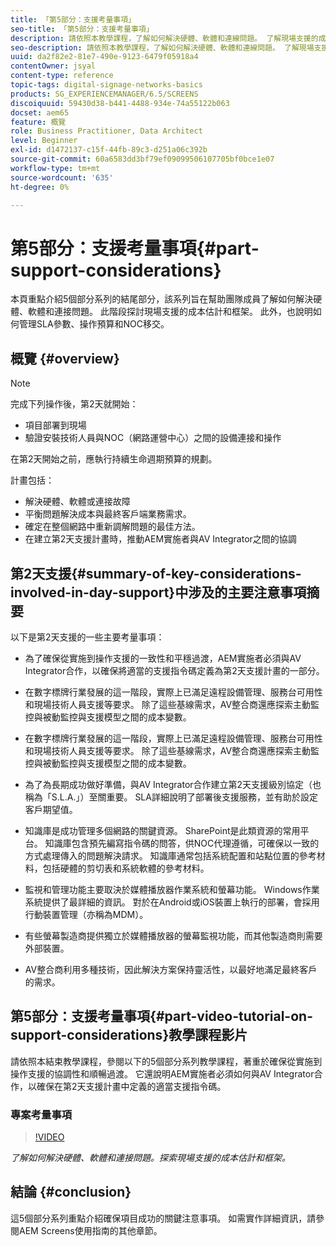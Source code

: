 ```yaml
---
title: 「第5部分：支援考量事項」
seo-title: 「第5部分：支援考量事項」
description: 請依照本教學課程，了解如何解決硬體、軟體和連線問題。 了解現場支援的成本估計和框架。 此外，還了解如何管理SLA參數、操作預算和NOC移交。
seo-description: 請依照本教學課程，了解如何解決硬體、軟體和連線問題。 了解現場支援的成本估計和框架。 此外，還了解如何管理SLA參數、操作預算和NOC移交。
uuid: da2f82e2-81e7-490e-9123-6479f05918a4
contentOwner: jsyal
content-type: reference
topic-tags: digital-signage-networks-basics
products: SG_EXPERIENCEMANAGER/6.5/SCREENS
discoiquuid: 59430d38-b441-4488-934e-74a55122b063
docset: aem65
feature: 概覽
role: Business Practitioner, Data Architect
level: Beginner
exl-id: d1472137-c15f-44fb-89c3-d251a06c392b
source-git-commit: 60a6583dd3bf79ef09099506107705bf0bce1e07
workflow-type: tm+mt
source-wordcount: '635'
ht-degree: 0%

---
```


# 第5部分：支援考量事項{#part-support-considerations}

本頁重點介紹5個部分系列的結尾部分，該系列旨在幫助團隊成員了解如何解決硬體、軟體和連接問題。 此階段探討現場支援的成本估計和框架。 此外，也說明如何管理SLA參數、操作預算和NOC移交。

## 概覽 {#overview}

>[!NOTE]
>
>完成下列操作後，第2天就開始：
>
>* 項目部署到現場
>* 驗證安裝技術人員與NOC（網路運營中心）之間的設備連接和操作

>
>
在第2天開始之前，應執行持續生命週期預算的規劃。

計畫包括：

* 解決硬體、軟體或連接故障
* 平衡問題解決成本與最終客戶端業務需求。
* 確定在整個網路中重新調解問題的最佳方法。
* 在建立第2天支援計畫時，推動AEM實施者與AV Integrator之間的協調

## 第2天支援{#summary-of-key-considerations-involved-in-day-support}中涉及的主要注意事項摘要

以下是第2天支援的一些主要考量事項：

* 為了確保從實施到操作支援的一致性和平穩過渡，AEM實施者必須與AV Integrator合作，以確保將適當的支援指令碼定義為第2天支援計畫的一部分。
* 在數字標牌行業發展的這一階段，實際上已滿足遠程設備管理、服務台可用性和現場技術人員支援等要求。 除了這些基線需求，AV整合商還應探索主動監控與被動監控與支援模型之間的成本變數。

* 在數字標牌行業發展的這一階段，實際上已滿足遠程設備管理、服務台可用性和現場技術人員支援等要求。 除了這些基線需求，AV整合商還應探索主動監控與被動監控與支援模型之間的成本變數。
* 為了為長期成功做好準備，與AV Integrator合作建立第2天支援級別協定（也稱為「S.L.A.」）至關重要。 SLA詳細說明了部署後支援服務，並有助於設定客戶期望值。
* 知識庫是成功管理多個網路的關鍵資源。 SharePoint是此類資源的常用平台。 知識庫包含預先編寫指令碼的問答，供NOC代理遵循，可確保以一致的方式處理傳入的問題解決請求。 知識庫通常包括系統配置和站點位置的參考材料，包括硬體的剪切表和系統軟體的參考材料。
* 監視和管理功能主要取決於媒體播放器作業系統和螢幕功能。 Windows作業系統提供了最詳細的資訊。 對於在Android或iOS裝置上執行的部署，會採用行動裝置管理（亦稱為MDM）。
* 有些螢幕製造商提供獨立於媒體播放器的螢幕監視功能，而其他製造商則需要外部裝置。
* AV整合商利用多種技術，因此解決方案保持靈活性，以最好地滿足最終客戶的需求。

## 第5部分：支援考量事項{#part-video-tutorial-on-support-considerations}教學課程影片

請依照本結束教學課程，參閱以下的5個部分系列教學課程，著重於確保從實施到操作支援的協調性和順暢過渡。 它還說明AEM實施者必須如何與AV Integrator合作，以確保在第2天支援計畫中定義的適當支援指令碼。

### 專案考量事項

>[!VIDEO](https://video.tv.adobe.com/v/28383)

*了解如何解決硬體、軟體和連接問題。探索現場支援的成本估計和框架。*

## 結論 {#conclusion}

這5個部分系列重點介紹確保項目成功的關鍵注意事項。 如需實作詳細資訊，請參閱AEM Screens使用指南的其他章節。
